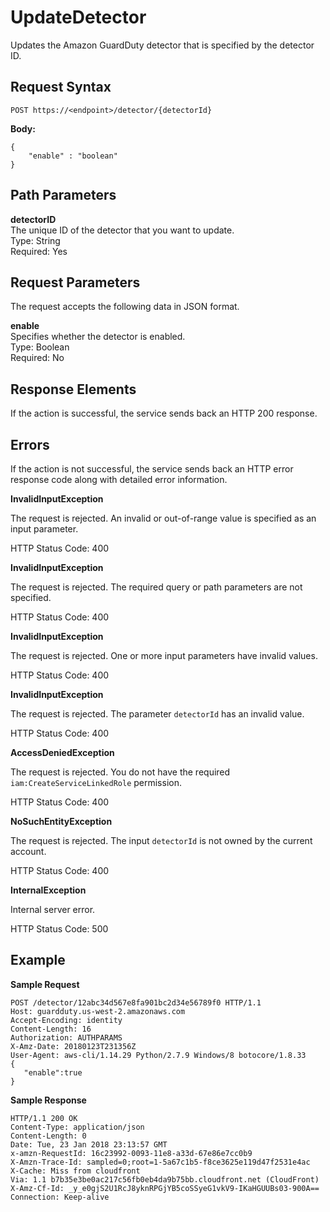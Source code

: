 # UpdateDetector<a name="update-detector"></a>

Updates the Amazon GuardDuty detector that is specified by the detector ID\.

## Request Syntax<a name="update-detector-request-syntax"></a>

```
POST https://<endpoint>/detector/{detectorId}
```

**Body:**

```
{    
    "enable" : "boolean"
}
```

## Path Parameters<a name="update-detector-path-parameters"></a>

**detectorID**  
The unique ID of the detector that you want to update\.  
Type: String  
Required: Yes

## Request Parameters<a name="update-detector-request-parameters"></a>

The request accepts the following data in JSON format\.

**enable**  
Specifies whether the detector is enabled\.   
Type: Boolean  
Required: No

## Response Elements<a name="update-detector-response-parameters"></a>

If the action is successful, the service sends back an HTTP 200 response\.

## Errors<a name="update-detector-errors"></a>

If the action is not successful, the service sends back an HTTP error response code along with detailed error information\.

**InvalidInputException**

The request is rejected\. An invalid or out\-of\-range value is specified as an input parameter\.

HTTP Status Code: 400 

**InvalidInputException**

The request is rejected\. The required query or path parameters are not specified\.

HTTP Status Code: 400 

**InvalidInputException**

The request is rejected\. One or more input parameters have invalid values\.

HTTP Status Code: 400 

**InvalidInputException**

The request is rejected\. The parameter `detectorId` has an invalid value\.

HTTP Status Code: 400 

**AccessDeniedException**

The request is rejected\. You do not have the required `iam:CreateServiceLinkedRole` permission\.

HTTP Status Code: 400 

**NoSuchEntityException**

The request is rejected\. The input `detectorId` is not owned by the current account\.

HTTP Status Code: 400 

**InternalException**

Internal server error\.

HTTP Status Code: 500 

## Example<a name="update-detector-example"></a>

**Sample Request**

```
POST /detector/12abc34d567e8fa901bc2d34e56789f0 HTTP/1.1
Host: guardduty.us-west-2.amazonaws.com
Accept-Encoding: identity
Content-Length: 16
Authorization: AUTHPARAMS
X-Amz-Date: 20180123T231356Z
User-Agent: aws-cli/1.14.29 Python/2.7.9 Windows/8 botocore/1.8.33
{  
   "enable":true
}
```

**Sample Response**

```
HTTP/1.1 200 OK
Content-Type: application/json
Content-Length: 0
Date: Tue, 23 Jan 2018 23:13:57 GMT
x-amzn-RequestId: 16c23992-0093-11e8-a33d-67e86e7cc0b9
X-Amzn-Trace-Id: sampled=0;root=1-5a67c1b5-f8ce3625e119d47f2531e4ac
X-Cache: Miss from cloudfront
Via: 1.1 b7b35e3be0ac217c56fb0eb4da9b75bb.cloudfront.net (CloudFront)
X-Amz-Cf-Id: _y_e0gjS2U1RcJ8yknRPGjYB5coSSyeG1vkV9-IKaHGUUBs03-900A==
Connection: Keep-alive
```
